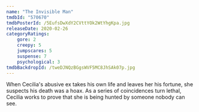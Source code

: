 ```yaml
---
name: "The Invisible Man"
tmdbId: "570670"
tmdbPosterId: /5EufsDwXdY2CVttYOk2WtYhgKpa.jpg
releaseDate: 2020-02-26
categoryRatings:
    gore: 2
    creepy: 5
    jumpscares: 5
    suspense: 7
    psychological: 3
tmdbBackdropId: /tweDJNQzBGgsWVF5MC8JhSAk07p.jpg
---
```

When Cecilia's abusive ex takes his own life and leaves her his fortune, she suspects his death was a hoax. As a series of coincidences turn lethal, Cecilia works to prove that she is being hunted by someone nobody can see.
